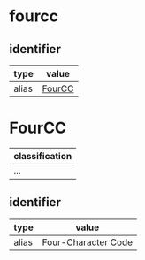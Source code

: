 # fourcc

## identifier
| type              | value
| ----------------- | -----
| alias             | [FourCC](#fourcc)

# FourCC
| classification
| --------------
| ...

## identifier
| type              | value
| ----------------- | -----
| alias             | Four-Character Code
